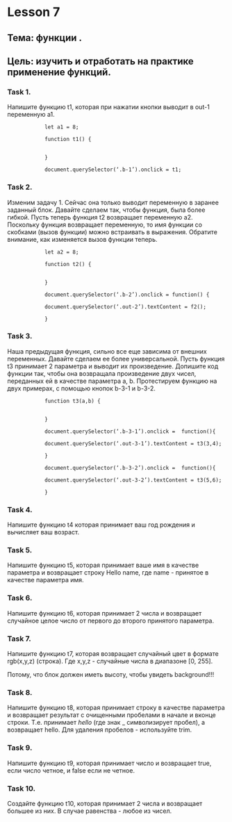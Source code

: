 # Lesson 7

## Тема: функции .
## Цель: изучить и отработать на практике применение функций.


### Task 1.

Напишите функцию t1, которая при нажатии кнопки выводит в out-1 переменную a1.

                let a1 = 8;

                function t1() {

                
                }

                document.querySelector(‘.b-1’).onclick = t1;  



### Task 2.

Изменим задачу 1. Сейчас она только выводит переменную в заранее заданный блок. Давайте сделаем так, чтобы функция, была более гибкой. Пусть теперь функция t2 возвращает переменную a2. Поскольку функция возвращает переменную, то имя функции со скобками (вызов функции) можно встраивать в выражения. Обратите внимание, как изменяется вызов функции теперь.

                let a2 = 8;

                function t2() {

                
                }

                document.querySelector(‘.b-2’).onclick = function() {

                document.querySelector(‘.out-2’).textContent = f2();

                }




### Task 3.

Наша предыдущая функция, сильно все еще зависима от внешних переменных. Давайте сделаем ее более универсальной. Пусть функция t3 принимает 2 параметра и выводит их произведение. Допишите код функции так, чтобы она возвращала произведение двух чисел, переданных ей в качестве параметра a, b. Протестируем функцию на двух примерах, с помощью кнопок b-3-1 и b-3-2.

                function t3(a,b) {


                }

                document.querySelector(‘.b-3-1’).onclick =  function(){

                document.querySelector(‘.out-3-1’).textContent = t3(3,4);

                }

                document.querySelector(‘.b-3-2’).onclick =  function(){

                document.querySelector(‘.out-3-2’).textContent = t3(5,6);

                }





### Task 4.

Напишите функцию t4 которая принимает ваш год рождения и вычисляет ваш возраст.


### Task 5.

Напишите функцию t5, которая принимает ваше имя в качестве параметра и возвращает строку Hello name, где name - принятое в качестве параметра имя.


### Task 6.

Напишите функцию t6, которая принимает 2 числа и возвращает случайное целое число от первого до второго принятого параметра.


### Task 7.

Напишите функцию t7, которая возвращает случайный цвет в формате rgb(x,y,z) (строка). Где x,y,z - случайные числа в диапазоне [0, 255].

Потому, что блок должен иметь высоту, чтобы увидеть background!!!


### Task 8.

Напишите функцию t8, которая принимает строку в качестве параметра и возвращает результат с очищенными пробелами в начале и вконце строки. Т.е. принимает _hello_ (где знак _ символизирует пробел), а возвращает hello. Для удаления пробелов - используйте trim.


### Task 9.

Напишите функцию t9, которая принимает число и возвращает true, если число четное, и false если не четное.


### Task 10.

Создайте функцию t10, которая принимает 2 числа и возвращает большее из них. В случае равенства - любое из чисел.

